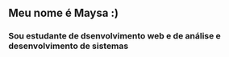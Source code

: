 ## Meu nome é Maysa :)
### Sou estudante de dsenvolvimento web e de análise e desenvolvimento de sistemas 


